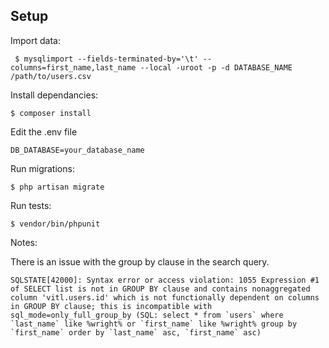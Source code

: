 ## Setup

Import data:

``` $ mysqlimport --fields-terminated-by='\t' --columns=first_name,last_name --local -uroot -p -d DATABASE_NAME /path/to/users.csv```

Install dependancies:

``` $ composer install ```

Edit the .env file

``` DB_DATABASE=your_database_name ```

Run migrations:

``` $ php artisan migrate ```

Run tests:

``` $ vendor/bin/phpunit ```

Notes:

There is an issue with the group by clause in the search query.

``` SQLSTATE[42000]: Syntax error or access violation: 1055 Expression #1 of SELECT list is not in GROUP BY clause and contains nonaggregated column 'vitl.users.id' which is not functionally dependent on columns in GROUP BY clause; this is incompatible with sql_mode=only_full_group_by (SQL: select * from `users` where `last_name` like %wright% or `first_name` like %wright% group by `first_name` order by `last_name` asc, `first_name` asc) ```
